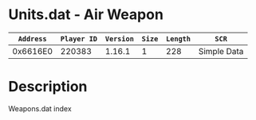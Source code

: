 # Units.dat - Air Weapon

| `Address` | `Player ID` | `Version` | `Size` | `Length` | `SCR` |
| ---------- | ----------- | --------- | ------ | -------- | ---- |
| 0x6616E0 | 220383 | 1.16.1 | 1 | 228 | Simple Data |

# Description

Weapons.dat index